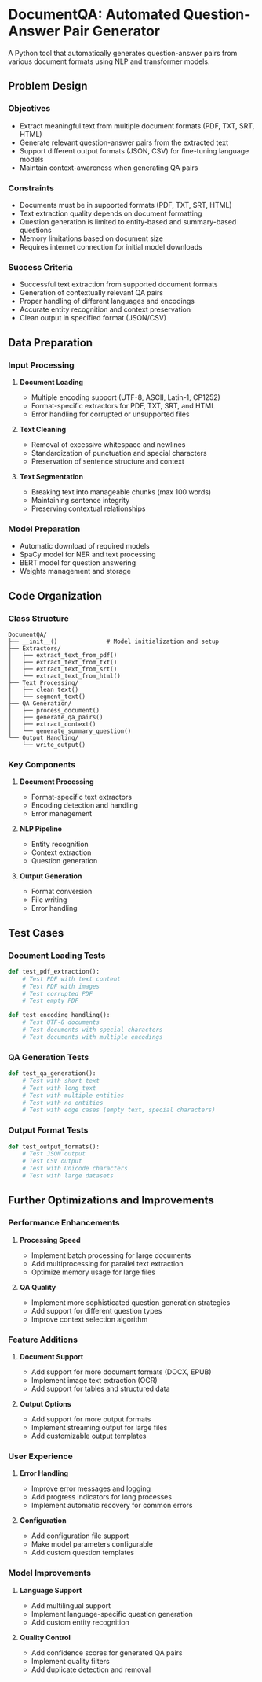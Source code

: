 # DocumentQA: Automated Question-Answer Pair Generator

A Python tool that automatically generates question-answer pairs from various document formats using NLP and transformer models.

## Problem Design

### Objectives
- Extract meaningful text from multiple document formats (PDF, TXT, SRT, HTML)
- Generate relevant question-answer pairs from the extracted text
- Support different output formats (JSON, CSV) for fine-tuning language models
- Maintain context-awareness when generating QA pairs

### Constraints
- Documents must be in supported formats (PDF, TXT, SRT, HTML)
- Text extraction quality depends on document formatting
- Question generation is limited to entity-based and summary-based questions
- Memory limitations based on document size
- Requires internet connection for initial model downloads

### Success Criteria
- Successful text extraction from supported document formats
- Generation of contextually relevant QA pairs
- Proper handling of different languages and encodings
- Accurate entity recognition and context preservation
- Clean output in specified format (JSON/CSV)

## Data Preparation

### Input Processing
1. **Document Loading**
   - Multiple encoding support (UTF-8, ASCII, Latin-1, CP1252)
   - Format-specific extractors for PDF, TXT, SRT, and HTML
   - Error handling for corrupted or unsupported files

2. **Text Cleaning**
   - Removal of excessive whitespace and newlines
   - Standardization of punctuation and special characters
   - Preservation of sentence structure and context

3. **Text Segmentation**
   - Breaking text into manageable chunks (max 100 words)
   - Maintaining sentence integrity
   - Preserving contextual relationships

### Model Preparation
- Automatic download of required models
- SpaCy model for NER and text processing
- BERT model for question answering
- Weights management and storage

## Code Organization

### Class Structure
```
DocumentQA/
├── __init__()              # Model initialization and setup
├── Extractors/
│   ├── extract_text_from_pdf()
│   ├── extract_text_from_txt()
│   ├── extract_text_from_srt()
│   └── extract_text_from_html()
├── Text Processing/
│   ├── clean_text()
│   └── segment_text()
├── QA Generation/
│   ├── process_document()
│   ├── generate_qa_pairs()
│   ├── extract_context()
│   └── generate_summary_question()
└── Output Handling/
    └── write_output()
```

### Key Components
1. **Document Processing**
   - Format-specific text extractors
   - Encoding detection and handling
   - Error management

2. **NLP Pipeline**
   - Entity recognition
   - Context extraction
   - Question generation

3. **Output Generation**
   - Format conversion
   - File writing
   - Error handling

## Test Cases

### Document Loading Tests
```python
def test_pdf_extraction():
    # Test PDF with text content
    # Test PDF with images
    # Test corrupted PDF
    # Test empty PDF

def test_encoding_handling():
    # Test UTF-8 documents
    # Test documents with special characters
    # Test documents with multiple encodings
```

### QA Generation Tests
```python
def test_qa_generation():
    # Test with short text
    # Test with long text
    # Test with multiple entities
    # Test with no entities
    # Test with edge cases (empty text, special characters)
```

### Output Format Tests
```python
def test_output_formats():
    # Test JSON output
    # Test CSV output
    # Test with Unicode characters
    # Test with large datasets
```

## Further Optimizations and Improvements

### Performance Enhancements
1. **Processing Speed**
   - Implement batch processing for large documents
   - Add multiprocessing for parallel text extraction
   - Optimize memory usage for large files

2. **QA Quality**
   - Implement more sophisticated question generation strategies
   - Add support for different question types
   - Improve context selection algorithm

### Feature Additions
1. **Document Support**
   - Add support for more document formats (DOCX, EPUB)
   - Implement image text extraction (OCR)
   - Add support for tables and structured data

2. **Output Options**
   - Add support for more output formats
   - Implement streaming output for large files
   - Add customizable output templates

### User Experience
1. **Error Handling**
   - Improve error messages and logging
   - Add progress indicators for long processes
   - Implement automatic recovery for common errors

2. **Configuration**
   - Add configuration file support
   - Make model parameters configurable
   - Add custom question templates

### Model Improvements
1. **Language Support**
   - Add multilingual support
   - Implement language-specific question generation
   - Add custom entity recognition

2. **Quality Control**
   - Add confidence scores for generated QA pairs
   - Implement quality filters
   - Add duplicate detection and removal